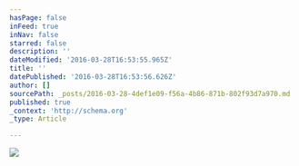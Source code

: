 ```yaml
---
hasPage: false
inFeed: true
inNav: false
starred: false
description: ''
dateModified: '2016-03-28T16:53:55.965Z'
title: ''
datePublished: '2016-03-28T16:53:56.626Z'
author: []
sourcePath: _posts/2016-03-28-4def1e09-f56a-4b86-871b-802f93d7a970.md
published: true
_context: 'http://schema.org'
_type: Article

---
```

![](https://the-grid-user-content.s3-us-west-2.amazonaws.com/1955740f-efab-469b-8901-3119e1603ae8.jpg)